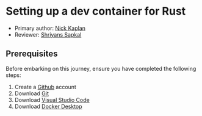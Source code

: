 # Setting up a dev container for Rust

* Primary author: [Nick Kaplan](https://github.com/NickKaplan64)
* Reviewer: [Shriyans Sapkal](https://github.com/shrithebee1)

## Prerequisites

Before embarking on this journey, ensure you have completed the following steps:

1. Create a [Github](https://github.com) account
2. Download [Git](https://git-scm.com/book/en/v2/Getting-Started-Installing-Git)
3. Download [Visual Studio Code](https://code.visualstudio.com/)
4. Download [Docker Desktop](https://www.docker.com/products/docker-desktop)
